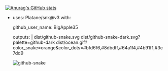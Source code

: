 [![Anurag's GitHub stats](https://github-readme-stats.vercel.app/api?username=BigApple35)](https://github.com/anuraghazra/github-readme-stats)


- uses: Platane/snk@v3
  with:

    github_user_name: BigApple35

  
    outputs: |
      dist/github-snake.svg
      dist/github-snake-dark.svg?palette=github-dark
      dist/ocean.gif?color_snake=orange&color_dots=#bfd6f6,#8dbdff,#64a1f4,#4b91f1,#3c7dd9


  <picture>
  <source media="(prefers-color-scheme: dark)" srcset="github-snake-dark.svg" />
  <source media="(prefers-color-scheme: light)" srcset="github-snake.svg" />
  <img alt="github-snake" src="github-snake.svg" />
</picture>
